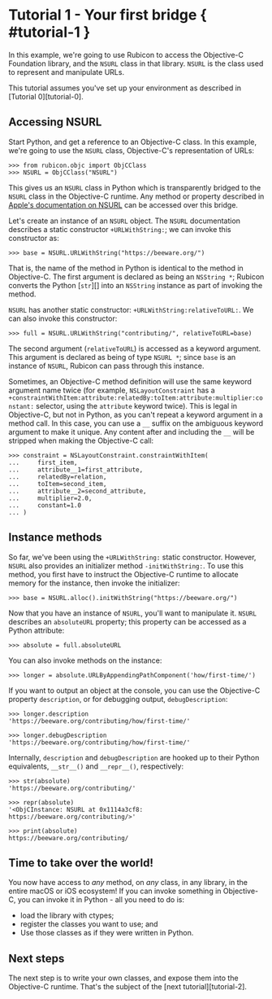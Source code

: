 # Tutorial 1 - Your first bridge { #tutorial-1 }

In this example, we're going to use Rubicon to access the Objective-C Foundation library, and the `NSURL` class in that library. `NSURL` is the class used to represent and manipulate URLs.

This tutorial assumes you've set up your environment as described in [Tutorial 0][tutorial-0].

## Accessing NSURL

Start Python, and get a reference to an Objective-C class. In this example, we're going to use the `NSURL` class, Objective-C's representation of URLs:

```pycon
>>> from rubicon.objc import ObjCClass
>>> NSURL = ObjCClass("NSURL")
```

This gives us an `NSURL` class in Python which is transparently bridged to the `NSURL` class in the Objective-C runtime. Any method or property described in [Apple's documentation on NSURL](https://developer.apple.com/documentation/foundation/nsurl?language=objc) can be accessed over this bridge.

Let's create an instance of an `NSURL` object. The `NSURL` documentation describes a static constructor `+URLWithString:`; we can invoke this constructor as:

```pycon
>>> base = NSURL.URLWithString("https://beeware.org/")
```

That is, the name of the method in Python is identical to the method in Objective-C. The first argument is declared as being an `NSString *`; Rubicon converts the Python [`str`][] into an `NSString` instance as part of invoking the method.

`NSURL` has another static constructor: `+URLWithString:relativeToURL:`. We can also invoke this constructor:

```pycon
>>> full = NSURL.URLWithString("contributing/", relativeToURL=base)
```

The second argument (`relativeToURL`) is accessed as a keyword argument. This argument is declared as being of type `NSURL *`; since `base` is an instance of `NSURL`, Rubicon can pass through this instance.

Sometimes, an Objective-C method definition will use the same keyword argument name twice (for example, `NSLayoutConstraint` has a `+constraintWithItem:attribute:relatedBy:toItem:attribute:multiplier:constant:` selector, using the `attribute` keyword twice). This is legal in Objective-C, but not in Python, as you can't repeat a keyword argument in a method call. In this case, you can use a `__` suffix on the ambiguous keyword argument to make it unique. Any content after and including the `__` will be stripped when making the Objective-C call:

```pycon
>>> constraint = NSLayoutConstraint.constraintWithItem(
...     first_item,
...     attribute__1=first_attribute,
...     relatedBy=relation,
...     toItem=second_item,
...     attribute__2=second_attribute,
...     multiplier=2.0,
...     constant=1.0
... )
```

## Instance methods

So far, we've been using the `+URLWithString:` static constructor. However, `NSURL` also provides an initializer method `-initWithString:`. To use this method, you first have to instruct the Objective-C runtime to allocate memory for the instance, then invoke the initializer:

```pycon
>>> base = NSURL.alloc().initWithString("https://beeware.org/")
```

Now that you have an instance of `NSURL`, you'll want to manipulate it. `NSURL` describes an `absoluteURL` property; this property can be accessed as a Python attribute:

```pycon
>>> absolute = full.absoluteURL
```

You can also invoke methods on the instance:

```pycon
>>> longer = absolute.URLByAppendingPathComponent('how/first-time/')
```

If you want to output an object at the console, you can use the Objective-C property `description`, or for debugging output, `debugDescription`:

```pycon
>>> longer.description
'https://beeware.org/contributing/how/first-time/'

>>> longer.debugDescription
'https://beeware.org/contributing/how/first-time/'
```

Internally, `description` and `debugDescription` are hooked up to their Python equivalents, `__str__()` and `__repr__()`, respectively:

```pycon
>>> str(absolute)
'https://beeware.org/contributing/'

>>> repr(absolute)
'<ObjCInstance: NSURL at 0x1114a3cf8: https://beeware.org/contributing/>'

>>> print(absolute)
https://beeware.org/contributing/
```

## Time to take over the world!

You now have access to *any* method, on *any* class, in any library, in the entire macOS or iOS ecosystem! If you can invoke something in Objective-C, you can invoke it in Python - all you need to do is:

* load the library with ctypes;
* register the classes you want to use; and
* Use those classes as if they were written in Python.

## Next steps

The next step is to write your own classes, and expose them into the Objective-C runtime. That's the subject of the [next tutorial][tutorial-2].
